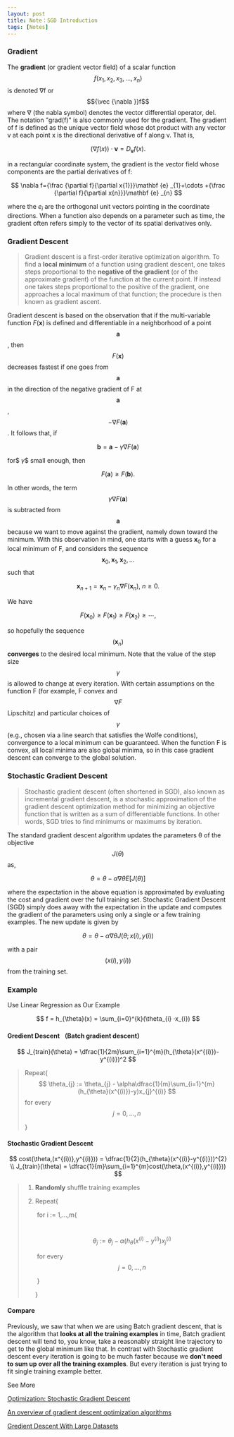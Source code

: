 ```yaml
---
layout: post
title: Note：SGD Introduction
tags: [Notes]
---
```


### Gradient

The **gradient** (or gradient vector field) of a scalar function $$f(x_1, x_2, x_3, ..., x_n) $$is denoted ∇f or $${\vec {\nabla }}f$$ where ∇ (the nabla symbol) denotes the vector differential operator, del. The notation "grad(f)" is also commonly used for the gradient. The gradient of f is defined as the unique vector field whose dot product with any vector v at each point x is the directional derivative of f along v. That is,

$$
(\nabla f(x))\cdot \mathbf {v} =D_{\mathbf {v} }f(x).
$$

in a rectangular coordinate system, the gradient is the vector field whose components are the partial derivatives of f:

$$
\nabla f={\frac {\partial f}{\partial x{1}}}\mathbf {e} _{1}+\cdots +{\frac {\partial f}{\partial x{n}}}\mathbf {e} _{n}
$$

where the $e_i$ are the orthogonal unit vectors pointing in the coordinate directions. When a function also depends on a parameter such as time, the gradient often refers simply to the vector of its spatial derivatives only.



### Gradient Descent

> Gradient descent is a first-order iterative optimization algorithm. To find a **local minimum** of a function using gradient descent, one takes steps proportional to the **negative of the gradient** (or of the approximate gradient) of the function at the current point. If instead one takes steps proportional to the positive of the gradient, one approaches a local maximum of that function; the procedure is then known as gradient ascent.

Gradient descent is based on the observation that if the multi-variable function $F(\mathbf {x} )$ is defined and differentiable in a neighborhood of a point $$\mathbf {a}$$, then $$F(\mathbf {x} ) $$decreases fastest if one goes from $$\mathbf {a}$$ in the direction of the negative gradient of F at $$\mathbf {a}$$, $$-\nabla F(\mathbf {a} )$$. It follows that, if

$$
\mathbf {b} =\mathbf {a} -\gamma \nabla F(\mathbf {a} )
$$

for$ $\gamma$$  small enough, then 

$$
F(\mathbf {a} )\geq F(\mathbf {b} ).
$$

In other words, the term$${\displaystyle \gamma \nabla F(\mathbf {a} )} $$is subtracted from $$\mathbf {a} $$because we want to move against the gradient, namely down toward the minimum. With this observation in mind, one starts with a guess $\mathbf {x} _{0}$ for a local minimum of F, and considers the sequence $$\mathbf {x} _{0},\mathbf {x} _{1},\mathbf {x} _{2},\dots$$  such that

$$
\mathbf {x} _{n+1}=\mathbf {x} _{n}-\gamma _{n}\nabla F(\mathbf {x} _{n}),\ n\geq 0.
$$

We have

$$
F(\mathbf {x} _{0})\geq F(\mathbf {x} _{1})\geq F(\mathbf {x} _{2})\geq \cdots ,
$$

so hopefully the sequence $$(\mathbf {x} _{n})$$ **converges** to the desired local minimum. Note that the value of the step size $$\gamma$$  is allowed to change at every iteration. With certain assumptions on the function F (for example, F convex and $$\nabla F $$Lipschitz) and particular choices of $$\gamma $$(e.g., chosen via a line search that satisfies the Wolfe conditions), convergence to a local minimum can be guaranteed. When the function F is convex, all local minima are also global minima, so in this case gradient descent can converge to the global solution.

### Stochastic Gradient Descent

> Stochastic gradient descent (often shortened in SGD), also known as incremental gradient descent, is a stochastic approximation of the gradient descent optimization method for minimizing an objective function that is written as a sum of differentiable functions. In other words, SGD tries to find minimums or maximums by iteration.

The standard gradient descent algorithm updates the parameters θ of the objective $$J(θ)$$as,

$$
θ=θ−α∇θE[J(θ)]
$$

where the expectation in the above equation is approximated by evaluating the cost and gradient over the full training set. Stochastic Gradient Descent (SGD) simply does away with the expectation in the update and computes the gradient of the parameters using only a single or a few training examples. The new update is given by

$$
θ=θ−α∇θJ(θ;x(i),y(i))
$$

with a pair$$ (x(i),y(i)) $$from the training set.



### Example

Use Linear Regression as Our Example 

$$
f = h_{\theta}(x) = \sum_{i=0}^{k}(\theta_{i} ·x_{i})
$$

#### Gredient Descent （Batch gradient descent）

$$
J_{train}(\theta) = \dfrac{1}{2m}\sum_{i=1}^{m}(h_{\theta}(x^{(i)})-y^{(i)})^2
$$

> Repeat{
> $$
> \theta_{j} := \theta_{j} - \alpha\dfrac{1}{m}\sum_{i=1}^{m}(h_{\theta}(x^{(i)})-y)x_{j}^{(i)}
> $$
> for every $$j = 0 , … , n$$
>
> }

#### Stochastic Gradient Descent

$$
cost(\theta,(x^{(i))},y^{(i)})) = \dfrac{1}{2}(h_{\theta}(x^{(i)}-y^{(i)}))^{2} \\
J_{train}(\theta) = \dfrac{1}{m}\sum_{i=1}^{m}cost(\theta,(x^{(i)},y^{(i)}))
$$

> 1. **Randomly** shuffle training examples
>
> 2. Repeat{
>
>    ​	for i := 1,…,m{
>
>    ​		$$\theta_{j} := \theta_{j} - \alpha(h_{\theta}(x^{(i)}-y^{(i)})x_{j}^{(i)}$$
>
>    ​		for every $$j = 0,…,n$$
>
>    ​	}
>
>    }



#### Compare

Previously, we saw that when we are using Batch gradient descent, that is the algorithm that **looks at all the training examples** in time, Batch gradient descent will tend to, you know, take a reasonably straight line trajectory to get to the global minimum like that. In contrast with Stochastic gradient descent every iteration is going to be much faster because we **don't need to sum up over all the training examples**. But every iteration is just trying to fit single training example better.



See More

[Optimization: Stochastic Gradient Descent](http://ufldl.stanford.edu/tutorial/supervised/OptimizationStochasticGradientDescent/)

[An overview of gradient descent optimization algorithms](http://sebastianruder.com/optimizing-gradient-descent/)

[Gredient Descent With Large Datasets](https://www.coursera.org/learn/machine-learning/lecture/DoRHJ/stochastic-gradient-descent)

